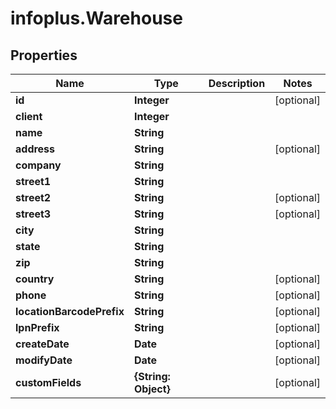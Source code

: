 # infoplus.Warehouse

## Properties
Name | Type | Description | Notes
------------ | ------------- | ------------- | -------------
**id** | **Integer** |  | [optional] 
**client** | **Integer** |  | 
**name** | **String** |  | 
**address** | **String** |  | [optional] 
**company** | **String** |  | 
**street1** | **String** |  | 
**street2** | **String** |  | [optional] 
**street3** | **String** |  | [optional] 
**city** | **String** |  | 
**state** | **String** |  | 
**zip** | **String** |  | 
**country** | **String** |  | [optional] 
**phone** | **String** |  | [optional] 
**locationBarcodePrefix** | **String** |  | [optional] 
**lpnPrefix** | **String** |  | [optional] 
**createDate** | **Date** |  | [optional] 
**modifyDate** | **Date** |  | [optional] 
**customFields** | **{String: Object}** |  | [optional] 



